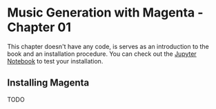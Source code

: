 # Music Generation with Magenta - Chapter 01

This chapter doesn't have any code, is serves as an introduction to the book and an installation procedure. You can check out the [Jupyter Notebook](notebook.ipynb) to test your installation.

## Installing Magenta

TODO

